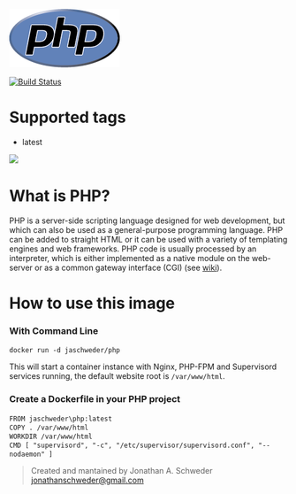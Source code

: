 ![PHP](https://raw.githubusercontent.com/docker-library/docs/01c12653951b2fe592c1f93a13b4e289ada0e3a1/php/logo.png)

[![Build Status](https://travis-ci.org/jaschweder/docker-image-php.svg?branch=master)](https://travis-ci.org/jaschweder/docker-image-php)

# Supported tags

 - latest

[![](https://imagelayers.io/badge/jaschweder/php:latest.svg)](https://imagelayers.io/?images=jaschweder/php:latest 'Get your own badge on imagelayers.io')

# What is PHP?

PHP is a server-side scripting language designed for web development, but which can also be used as a general-purpose programming language. PHP can be added to straight HTML or it can be used with a variety of templating engines and web frameworks. PHP code is usually processed by an interpreter, which is either implemented as a native module on the web-server or as a common gateway interface (CGI) (see [wiki](https://en.wikipedia.org/wiki/PHP)).

# How to use this image

### With Command Line
```
docker run -d jaschweder/php
```
This will start a container instance with Nginx, PHP-FPM and Supervisord services running, the default website root is ```/var/www/html```.

### Create a Dockerfile in your PHP project

```
FROM jaschweder\php:latest
COPY . /var/www/html
WORKDIR /var/www/html
CMD [ "supervisord", "-c", "/etc/supervisor/supervisord.conf", "--nodaemon" ]
```

> Created and mantained by Jonathan A. Schweder <jonathanschweder@gmail.com>

